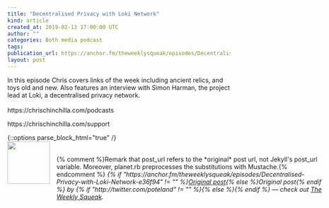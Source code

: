 ```yaml
---
title: "Decentralised Privacy with Loki Network"
kind: article
created_at: 2019-02-13 17:00:00 UTC
author: ""
categories: Both media podcast
tags: 
publication_url: https://anchor.fm/theweeklysqueak/episodes/Decentralised-Privacy-with-Loki-Network-e36f94
layout: post
---
```

<p>In this episode Chris covers links of the week including ancient relics, and toys old and new. Also features an interview with Simon Harman, the project lead at Loki, a decentralised privacy network.<br>
<br>
https://chrischinchilla.com/podcasts</p>
<p>https://chrischinchilla.com/support</p>
{::options parse_block_html="true" /}
<div class="author">
   <img src="https://www.rss-specifications.com/rss-spec-rss.gif" style="width: 96px; height: 96;">
   <span style="position: absolute; padding: 32px 15px;">{% comment %}Remark that post_url refers to the *original* post url, not Jekyll's post_url variable. Moreover, planet.rb preprocesses the substitutions with Mustache.{% endcomment %}
      <i>{% if "https://anchor.fm/theweeklysqueak/episodes/Decentralised-Privacy-with-Loki-Network-e36f94" != "" %}<a href="https://anchor.fm/theweeklysqueak/episodes/Decentralised-Privacy-with-Loki-Network-e36f94">Original post</a>{% else %}Original post{% endif %} by {% if "http://twitter.com/poteland" != "" %}<a href="http://twitter.com/poteland"></a>{% else %}{% endif %} &mdash; check out <a href="https://anchor.fm/theweeklysqueak">The Weekly Squeak</a>.</i>
  </span>
</div>
